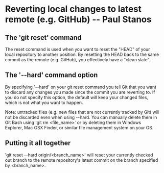 # Reverting local changes to latest remote (e.g. GitHub) -- Paul Stanos

## The 'git reset' command

The reset command is used when you want to reset the "HEAD" of your local repository to another position. By resetting the HEAD back to the same commit as the remote (e.g. GitHub), you effectively have a "clean slate".

## The '--hard' command option

By specifying '--hard' on your git reset command you tell Git that you want to discard any changes you made since the commit you are reverting to.
If you do not specify this option, the default will keep your changed files, which is not what you want to happen.

Note: untracked files (e.g. new files that are not currently tracked by Git) will not be discarded even when using --hard. You can manually delete them in Git Bash using 'git rm <file_name>' or by deleting them in Windows Explorer, Mac OSX Finder, or similar file management system on your OS. 

## Putting it all together

'git reset --hard origin/<branch_name>' will reset your currently checked out branch to the remote repository's latest commit on the branch specified by <branch_name>.